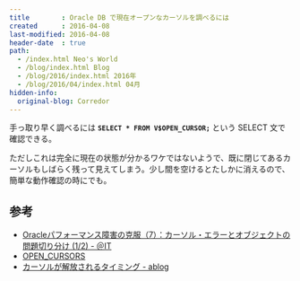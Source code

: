 ```yaml
---
title        : Oracle DB で現在オープンなカーソルを調べるには
created      : 2016-04-08
last-modified: 2016-04-08
header-date  : true
path:
  - /index.html Neo's World
  - /blog/index.html Blog
  - /blog/2016/index.html 2016年
  - /blog/2016/04/index.html 04月
hidden-info:
  original-blog: Corredor
---
```


手っ取り早く調べるには **`SELECT * FROM V$OPEN_CURSOR;`** という SELECT 文で確認できる。

ただしこれは完全に現在の状態が分かるワケではないようで、既に閉じてあるカーソルもしばらく残って見えてしまう。少し間を空けるとたしかに消えるので、簡単な動作確認の時にでも。

## 参考

- [Oracleパフォーマンス障害の克服（7）：カーソル・エラーとオブジェクトの問題切り分け (1/2) - ＠IT](http://www.atmarkit.co.jp/ait/articles/0503/12/news026.html)
- [OPEN_CURSORS](https://docs.oracle.com/cd/E16338_01/server.112/b56311/initparams163.htm)
- [カーソルが解放されるタイミング - ablog](http://d.hatena.ne.jp/yohei-a/20090428/1240885433)
